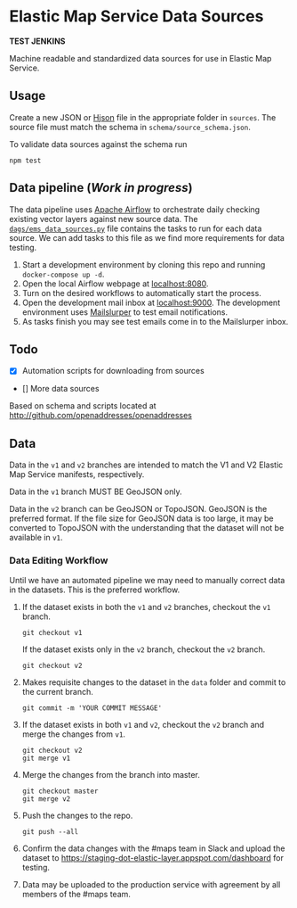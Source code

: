 # Elastic Map Service Data Sources

**TEST JENKINS**

Machine readable and standardized data sources for use in Elastic Map Service.

## Usage

Create a new JSON or [Hjson](http://hjson.org) file in the appropriate folder in `sources`. The source file must match the schema in `schema/source_schema.json`.

To validate data sources against the schema run

```node
npm test
```

## Data pipeline (_Work in progress_)

The data pipeline uses [Apache Airflow](https://airflow.apache.org/) to orchestrate daily checking existing vector layers against new source data. The [`dags/ems_data_sources.py`](./dags/ems_data_sources.py) file contains the tasks to run for each data source. We can add tasks to this file as we find more requirements for data testing.

1.  Start a development environment by cloning this repo and running `docker-compose up -d`.
2.  Open the local Airflow webpage at [localhost:8080](http://localhost:8080).
3.  Turn on the desired workflows to automatically start the process.
4.  Open the development mail inbox at [localhost:9000](http://localhost:9000). The development environment uses [Mailslurper](http://mailslurper.com/) to test email notifications.
5.  As tasks finish you may see test emails come in to the Mailslurper inbox.

## Todo

- [x] Automation scripts for downloading from sources
- [] More data sources

Based on schema and scripts located at http://github.com/openaddresses/openaddresses

## Data

Data in the `v1` and `v2` branches are intended to match the V1 and V2 Elastic Map Service manifests, respectively.

Data in the `v1` branch MUST BE GeoJSON only.

Data in the `v2` branch can be GeoJSON or TopoJSON. GeoJSON is the preferred format. If the file size for GeoJSON data is too large, it may be converted to TopoJSON with the understanding that the dataset will not be available in `v1`.

### Data Editing Workflow

Until we have an automated pipeline we may need to manually correct data in the datasets. This is the preferred workflow.

1.  If the dataset exists in both the `v1` and `v2` branches, checkout the `v1` branch.

    `git checkout v1`

    If the dataset exists only in the `v2` branch, checkout the `v2` branch.

    `git checkout v2`

2.  Makes requisite changes to the dataset in the `data` folder and commit to the current branch.

    `git commit -m 'YOUR COMMIT MESSAGE'`

3.  If the dataset exists in both `v1` and `v2`, checkout the `v2` branch and merge the changes from `v1`.

    ```
    git checkout v2
    git merge v1
    ```

4.  Merge the changes from the branch into master.

    ```
    git checkout master
    git merge v2
    ```

5.  Push the changes to the repo.

    ```
    git push --all
    ```

6.  Confirm the data changes with the #maps team in Slack and upload the dataset to https://staging-dot-elastic-layer.appspot.com/dashboard for testing.

7.  Data may be uploaded to the production service with agreement by all members of the #maps team.
